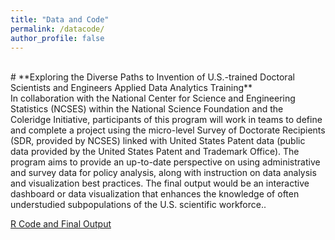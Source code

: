 ```yaml
---
title: "Data and Code"
permalink: /datacode/
author_profile: false
---
```

<br/>
# **Exploring the Diverse Paths to Invention of U.S.-trained Doctoral Scientists and Engineers Applied Data Analytics Training**<br/> 
In collaboration with the National Center for Science and Engineering Statistics (NCSES) within the National Science Foundation and the Coleridge Initiative, participants of this program will work in teams to define and complete a project using the micro-level Survey of Doctorate Recipients (SDR, provided by NCSES) linked with
United States Patent data (public data provided by the United States Patent and Trademark Office). The program aims to provide an up-to-date perspective on using administrative and survey data for policy analysis, along with instruction on data analysis and visualization best practices. The final output would be an interactive dashboard or data visualization that enhances the knowledge of often understudied subpopulations of the U.S. scientific workforce.. <br/> 

[R Code and Final Output]([https://github.com/lingeyang36/Relationships-between-NSF-funding-and-patent-productivity])<br/> 



